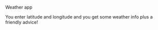 Weather app

You enter latitude and longitude and you get some weather info plus a friendly advice!
